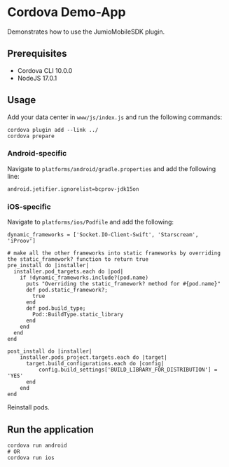 # Cordova Demo-App
Demonstrates how to use the JumioMobileSDK plugin.

## Prerequisites

* Cordova CLI 10.0.0
* NodeJS 17.0.1

## Usage

Add your data center in `www/js/index.js` and run the following commands:

```
cordova plugin add --link ../
cordova prepare
```
### Android-specific

Navigate to `platforms/android/gradle.properties` and add the following line:

```
android.jetifier.ignorelist=bcprov-jdk15on
```

### iOS-specific

Navigate to `platforms/ios/Podfile` and add the following:
```
dynamic_frameworks = ['Socket.IO-Client-Swift', 'Starscream', 'iProov']

# make all the other frameworks into static frameworks by overriding the static_framework? function to return true
pre_install do |installer|
  installer.pod_targets.each do |pod|
    if !dynamic_frameworks.include?(pod.name)
      puts "Overriding the static_framework? method for #{pod.name}"
      def pod.static_framework?;
        true
      end
      def pod.build_type;
        Pod::BuildType.static_library
      end
    end
  end
end

post_install do |installer|
    installer.pods_project.targets.each do |target|
      target.build_configurations.each do |config|
          config.build_settings['BUILD_LIBRARY_FOR_DISTRIBUTION'] = 'YES'
      end
    end
end
```

Reinstall pods.

## Run the application
```
cordova run android
# OR
cordova run ios
```
